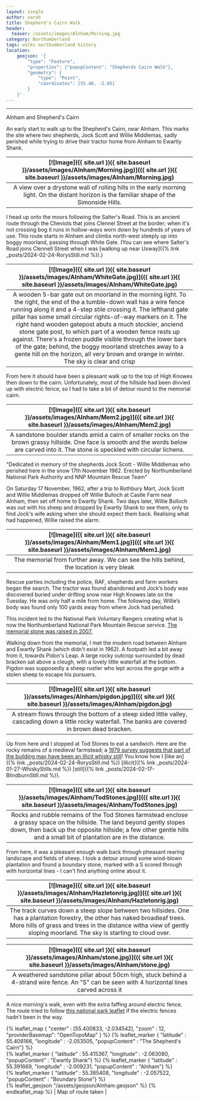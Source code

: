 ```yaml
---
layout: single
author: sarah
title: Shepherd's Cairn Walk
header:
  teaser: /assets/images/Alnham/Morning.jpg
category: Northumberland
tags: walks northumberland history
location:
    geojson: '{
        "type": "Feature",
        "properties": {"popupContent": "Shepherds Cairn Walk"},
        "geometry": {
            "type": "Point",
            "coordinates": [55.40, -2.05]
        }
    }'
---
```

---

Alnham and Shepherd's Cairn

An early start to walk up to the Shepherd's Cairn, near Alnham. This marks the site where two shepherds, Jock Scott and Willie Middlemas, sadly perished while trying to drive their tractor home from Alnham to Ewartly Shank.

| [![Image]({{ site.url }}{{ site.baseurl }}/assets/images/Alnham/Morning.jpg)]({{ site.url }}{{ site.baseurl }}/assets/images/Alnham/Morning.jpg) | 
|:--:| 
| A view over a drystone wall of rolling hills in the early morning light. On the distant horizon is the familiar shape of the Simonside Hills. |

I head up onto the moors following the Salter's Road. This is an ancient route through the Cheviots that joins Clennel Street at the border; when it's not crossing bog it runs in hollow-ways worn down by hundreds of years of use. This route starts in Alnham and climbs north-west steeply up into boggy moorland, passing through White Gate. (You can see where Salter's Road joins Clennell Street when I was [walking up near Usway]({% link _posts/2024-02-24-RorysStill.md %}).)

| [![Image]({{ site.url }}{{ site.baseurl }}/assets/images/Alnham/WhiteGate.jpg)]({{ site.url }}{{ site.baseurl }}/assets/images/Alnham/WhiteGate.jpg) | 
|:--:| 
| A wooden 5-bar gate out on moorland in the morning light. To the right, the end of the a tumble-down wall has a wire fence running along it and a 4-step stile crossing it. The lefthand gate pillar has some small circular rights-of-way markers on it. The right hand wooden gatepost abuts a much stockier, anciend stone gate post, to which part of a wooden fence rests up against. There's a frozen puddle visible through the lower bars of the gate; behind, the boggy moorland stretches away to a gente hill on the horizon, all very brown and orange in winter. The sky is clear and crisp |

From here it should have been a pleasant walk up to the top of High Knowes then down to the cairn. Unfortunately, most of the hillside had been divvied up with electric fence, so I had to take a bit of detour round to the memorial cairn.

| [![Image]({{ site.url }}{{ site.baseurl }}/assets/images/Alnham/Mem2.jpg)]({{ site.url }}{{ site.baseurl }}/assets/images/Alnham/Mem2.jpg) | 
|:--:| 
| A sandstone boulder stands amid a cairn of smaller rocks on the brown grassy hillside. One face is smooth and the words below are carved into it. The stone is speckled with circular lichens. |

"Dedicated in memory of the shepherds Jock Scott - Willie Middlemas who perished here in the snow 17th November 1962. Erected by Northumberland National Park Authority and NNP Mountain Rescue Team"

On Saturday 17 November, 1962, after a trip to Rothbury Mart, Jock Scott and Willie Middlemas dropped off Willie Bulloch at Castle Farm near Alnham, then set off home to Ewartly Shank. Two days later, Willie Bulloch was out with his sheep and dropped by Ewartly Shank to see them, only to find Jock's wife asking when she should expect them back. Realising what had happened, Willie raised the alarm.

| [![Image]({{ site.url }}{{ site.baseurl }}/assets/images/Alnham/Mem1.jpg)]({{ site.url }}{{ site.baseurl }}/assets/images/Alnham/Mem1.jpg) | 
|:--:| 
| The memorial from further away. We can see the hills behind, the location is very bleak |

Rescue parties including the police, RAF, shepherds and farm workers began the search. The tractor was found abandoned and Jock’s body was discovered buried under drifting snow near High Knowes late on the Tuesday. He was only half a mile from home. The following day, Willie’s body was found only 100 yards away from where Jock had perished.

This incident led to the National Park Voluntary Rangers creating what is now the Northumberland National Park Mountain Rescue service. [The memorial stone was raised in 2007.](https://www.grough.co.uk/magazine/2007/11/17/cairn-marks-rescue-teams-tragic-beginnings#)

Walking down from the memorial, I met the modern road between Alnham and Ewartly Shank (which didn't exist in 1962). A footpath led a bit away from it, towards Pidon's Leap. A large rocky outcrop surrounded by dead bracken sat above a cleugh, with a lovely little waterfall at the bottom. Pigdon was supposedly a sheep rustler who lept across the gorge with a stolen sheep to escape his pursuers.

| [![Image]({{ site.url }}{{ site.baseurl }}/assets/images/Alnham/pigdon.jpg)]({{ site.url }}{{ site.baseurl }}/assets/images/Alnham/pigdon.jpg) | 
|:--:| 
| A stream flows through the bottom of a steep sided little valley, cascading down a little rocky waterfall. The banks are covered in brown dead bracken. |

Up from here and I stopped at Tod Stones to eat a sandwich. Here are the rocky remains of a medieval farmstead; a [1979 survey suggests that part of the building may have been an illicit whisky still](https://keystothepast.info/search-records/results-of-search/results-of-search-2/site-details/?PRN=N1350)! You know how I [like an]({% link _posts/2024-02-24-RorysStill.md %}) [illicit]({% link _posts/2024-01-27-WhiskyStills.md %}) [still]({% link _posts/2024-02-17-BlindburnStill.md %}).

| [![Image]({{ site.url }}{{ site.baseurl }}/assets/images/Alnham/TodStones.jpg)]({{ site.url }}{{ site.baseurl }}/assets/images/Alnham/TodStones.jpg) | 
|:--:| 
| Rocks and rubble remains of the Tod Stones farmstead enclose a grassy space on the hillside. The land beyond gently slopes down, then back up the opposite hillside; a few other gentle hills and a small bit of plantation are in the distance. |

From here, it was a pleasant enough walk back through pheasant rearing landscape and fields of sheep. I took a detour around some wind-blown plantation and found a boundary stone, marked with a S scored through with horizontal lines - I can't find anything online about it.

| [![Image]({{ site.url }}{{ site.baseurl }}/assets/images/Alnham/Hazletonrig.jpg)]({{ site.url }}{{ site.baseurl }}/assets/images/Alnham/Hazletonrig.jpg) | 
|:--:| 
| The track curves down a steep slope between two hillsides. One has a plantation forestry, the other has naked broadleaf trees. More hills of grass and trees in the distance witha  view of gently sloping moorland. The sky is starting to cloud over. |

| [![Image]({{ site.url }}{{ site.baseurl }}/assets/images/Alnham/stone.jpg)]({{ site.url }}{{ site.baseurl }}/assets/images/Alnham/stone.jpg) | 
|:--:| 
| A weathered sandstone pillar about 50cm high, stuck behind a 4-strand wire fence. An "S" can be seen with 4 horizontal lines carved across it |

A nice morning's walk, even with the extra faffing around electric fence. The route tried to follow [this national park leaflet](https://www.northumberlandnationalpark.org.uk/walk/the-shepherds-cairn-walk/) if the electric fences hadn't been in the way.


{% leaflet_map { "center" : [55.400833, -2.034542],
                 "zoom" : 12,
                 "providerBasemap": "OpenTopoMap" } %}
          {% leaflet_marker { "latitude" : 55.408166,
                       "longitude" : -2.053505,
                       "popupContent" : "The Shepherd's Cairn"} %}	
          {% leaflet_marker { "latitude" : 55.415367,
                       "longitude" : -2.063080,
                       "popupContent" : "Ewartly Shank"} %}	
          {% leaflet_marker { "latitude" : 55.391669,
                       "longitude" : -2.009231,
                       "popupContent" : "Alnham"} %}	   
          {% leaflet_marker { "latitude" : 55.385408,
                       "longitude" : -2.057522,
                       "popupContent" : "Boundary Stone"} %}                       
    {% leaflet_geojson "/assets/geojson/Alnham.geojson" %}
{% endleaflet_map %}
| Map of route taken |